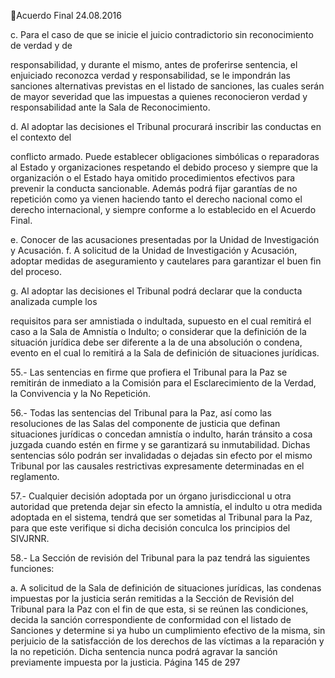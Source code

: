 Acuerdo Final 
24.08.2016 

c. Para el caso de que se inicie el juicio contradictorio sin reconocimiento de verdad y de 

responsabilidad,  y  durante  el  mismo,  antes  de  proferirse  sentencia,  el  enjuiciado 
reconozca verdad y responsabilidad, se le impondrán las sanciones alternativas previstas 
en  el  listado  de  sanciones,  las  cuales  serán  de  mayor  severidad  que  las  impuestas  a 
quienes reconocieron verdad y responsabilidad ante la Sala de Reconocimiento. 

 

d. Al adoptar las decisiones el Tribunal procurará inscribir las conductas en el contexto del 

conflicto  armado.  Puede  establecer  obligaciones  simbólicas  o  reparadoras  al  Estado  y 
organizaciones respetando el debido proceso y siempre que la organización o el Estado 
haya omitido procedimientos efectivos para prevenir la conducta sancionable. Además 
podrá fijar garantías de no repetición como ya vienen haciendo tanto el derecho nacional 
como el derecho internacional, y siempre conforme a lo establecido en el Acuerdo Final. 

 
 

e. Conocer de las acusaciones presentadas por la Unidad de Investigación y Acusación. 
f. A solicitud de la Unidad de Investigación y Acusación, adoptar medidas de aseguramiento 
y cautelares para garantizar el buen fin del proceso. 

 

g. Al adoptar las decisiones el Tribunal podrá declarar que la conducta analizada cumple los 

requisitos para ser amnistiada o indultada, supuesto en el cual remitirá el caso a la Sala 
de  Amnistía  o  Indulto;  o  considerar  que  la  definición  de  la  situación  jurídica  debe  ser 
diferente  a  la  de  una  absolución  o  condena,  evento  en  el  cual  lo  remitirá  a  la  Sala  de 
definición de situaciones jurídicas.  

 
55.- Las sentencias en firme que profiera el Tribunal para la Paz se remitirán de inmediato a la Comisión 
para el Esclarecimiento de la Verdad, la Convivencia y la No Repetición.  
 
56.- Todas las sentencias del Tribunal para la Paz, así como las resoluciones de las Salas del componente 
de justicia que definan situaciones jurídicas o concedan amnistía o indulto, harán tránsito a cosa juzgada 
cuando estén en firme y se garantizará su inmutabilidad. Dichas sentencias sólo podrán ser invalidadas o 
dejadas sin efecto por el mismo Tribunal por las causales restrictivas expresamente determinadas en el 
reglamento. 
 
57.-  Cualquier  decisión  adoptada  por  un  órgano  jurisdiccional  u  otra  autoridad  que  pretenda  dejar  sin 
efecto la amnistía, el indulto u otra medida adoptada en el sistema, tendrá que ser sometidas al Tribunal 
para la Paz, para que este verifique si dicha decisión conculca los principios del SIVJRNR.  
 
58.-  La Sección de revisión del Tribunal para la paz tendrá las siguientes funciones:     
 
a. A solicitud de la Sala de definición de situaciones jurídicas, las condenas impuestas por la 
justicia serán remitidas a la Sección de Revisión del Tribunal para la Paz con el fin de que 
esta, si se reúnen las condiciones, decida la sanción correspondiente de conformidad con 
el listado de Sanciones y determine si ya hubo un cumplimiento efectivo de la misma, sin 
perjuicio  de  la  satisfacción  de  los  derechos  de  las  víctimas  a  la  reparación  y  la  no 
repetición. Dicha sentencia nunca podrá agravar la sanción previamente impuesta por la 
justicia. 
Página 145 de 297 
 

